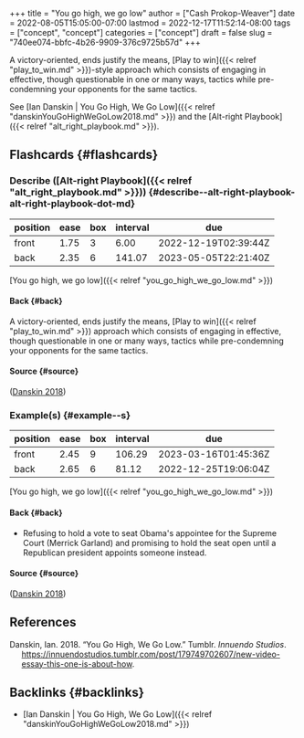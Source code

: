 +++
title = "You go high, we go low"
author = ["Cash Prokop-Weaver"]
date = 2022-08-05T15:05:00-07:00
lastmod = 2022-12-17T11:52:14-08:00
tags = ["concept", "concept"]
categories = ["concept"]
draft = false
slug = "740ee074-bbfc-4b26-9909-376c9725b57d"
+++

A victory-oriented, ends justify the means, [Play to win]({{< relref "play_to_win.md" >}})-style approach which consists of engaging in effective, though questionable in one or many ways, tactics while pre-condemning your opponents for the same tactics.

See [Ian Danskin | You Go High, We Go Low]({{< relref "danskinYouGoHighWeGoLow2018.md" >}}) and the [Alt-right Playbook]({{< relref "alt_right_playbook.md" >}}).


## Flashcards {#flashcards}


### Describe ([Alt-right Playbook]({{< relref "alt_right_playbook.md" >}})) {#describe--alt-right-playbook-alt-right-playbook-dot-md}

| position | ease | box | interval | due                  |
|----------|------|-----|----------|----------------------|
| front    | 1.75 | 3   | 6.00     | 2022-12-19T02:39:44Z |
| back     | 2.35 | 6   | 141.07   | 2023-05-05T22:21:40Z |

[You go high, we go low]({{< relref "you_go_high_we_go_low.md" >}})


#### Back {#back}

A victory-oriented, ends justify the means, [Play to win]({{< relref "play_to_win.md" >}}) approach which consists of engaging in effective, though questionable in one or many ways, tactics while pre-condemning your opponents for the same tactics.


#### Source {#source}

(<a href="#citeproc_bib_item_1">Danskin 2018</a>)


### Example(s) {#example--s}

| position | ease | box | interval | due                  |
|----------|------|-----|----------|----------------------|
| front    | 2.45 | 9   | 106.29   | 2023-03-16T01:45:36Z |
| back     | 2.65 | 6   | 81.12    | 2022-12-25T19:06:04Z |

[You go high, we go low]({{< relref "you_go_high_we_go_low.md" >}})


#### Back {#back}

-   Refusing to hold a vote to seat Obama's appointee for the Supreme Court (Merrick Garland) and promising to hold the seat open until a Republican president appoints someone instead.


#### Source {#source}

(<a href="#citeproc_bib_item_1">Danskin 2018</a>)

## References

<style>.csl-entry{text-indent: -1.5em; margin-left: 1.5em;}</style><div class="csl-bib-body">
  <div class="csl-entry"><a id="citeproc_bib_item_1"></a>Danskin, Ian. 2018. “You Go High, We Go Low.” Tumblr. <i>Innuendo Studios</i>. <a href="https://innuendostudios.tumblr.com/post/179749702607/new-video-essay-this-one-is-about-how">https://innuendostudios.tumblr.com/post/179749702607/new-video-essay-this-one-is-about-how</a>.</div>
</div>


## Backlinks {#backlinks}

-   [Ian Danskin | You Go High, We Go Low]({{< relref "danskinYouGoHighWeGoLow2018.md" >}})
